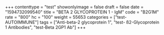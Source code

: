 +++
contenttype = "test"
showonlyimage = false
draft = false
date = "1594732099540"
title = "BETA 2 GLYCOPROTEIN 1 - IgM"
code = "B2G1M"
rate = "800"
hc = "100"
weight = 55653
categories = ["test-AUTOIMMUNE"]
tags = ["Anti-beta-2 glycoprotein 1", "test- ß2-Glycoprotein 1 Antibodies", "test-Beta 2GP1 Ab"]
+++

